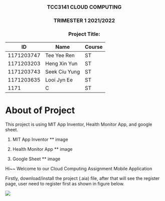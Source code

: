 <div align="center">

### TCC3141 CLOUD COMPUTING ###
### TRIMESTER 1 2021/2022 ###
### Project Title: ###
    
| ID  | Name | Course |
| ------------- | ------------- | ------------- |
| 1171203747  | Tee Yee Ren  | ST  |
| 1171203203  | Heng Xin Yun  | ST  |
| 1171203743  | Seek Ciu Yung  | ST  |
| 1171203635  | Looi Jyn Ee  | ST  |
| 1171  | C  | ST  |
</div>

# About of Project #
This project is using MIT App Inventor, Health Monitor App, and google sheet.
1. MIT App Inventor
** image


2. Health Monitor App
** image


3. Google Sheet
** image


<div style="page-break-after: always;"></div>

<p> Hi~~ Welcome to our Cloud Computing Assignment Mobile Application </p>

<p> Firstly, download/install the project (.aia) file, after that will see the register page, user need to register first as shown in figure below. </p>

![](image.png)
